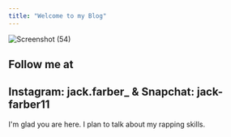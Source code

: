```yaml
---
title: "Welcome to my Blog"
---
```

![Screenshot (54)](https://user-images.githubusercontent.com/107132765/173114540-f7dc499b-1496-43d7-8240-6e2355981c29.png)

Follow me at
---
Instagram: jack.farber_
 & 
Snapchat: jack-farber11
---
I'm glad you are here. I plan to talk about my rapping skills.
